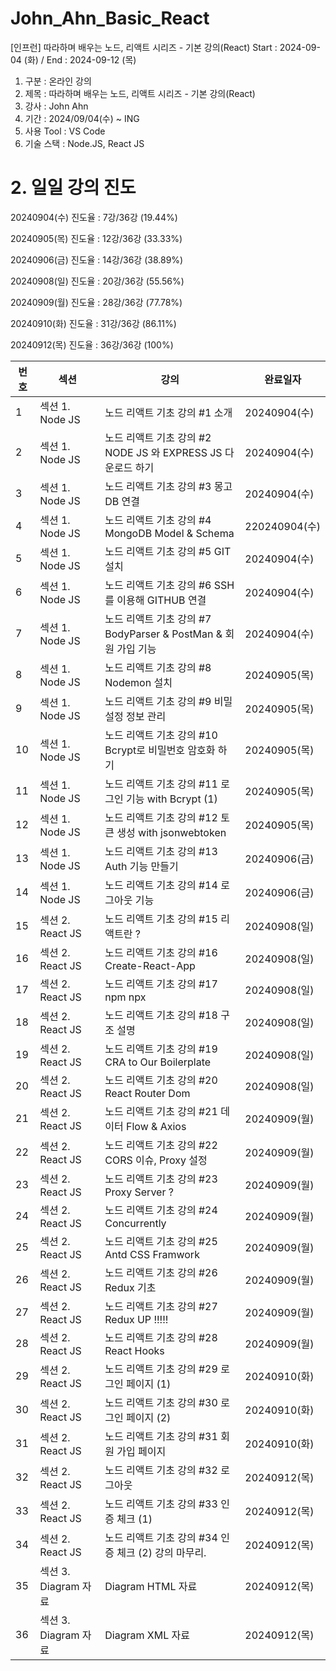 # John_Ahn_Basic_React

[인프런] 따라하며 배우는 노드, 리액트 시리즈 - 기본 강의(React) Start : 2024-09-04 (화) / End : 2024-09-12 (목)

1. 구분 : 온라인 강의
2. 제목 : 따라하며 배우는 노드, 리액트 시리즈 - 기본 강의(React)
3. 강사 : John Ahn
4. 기간 : 2024/09/04(수) ~ ING
5. 사용 Tool : VS Code
6. 기술 스택 : Node.JS, React JS

# 2. 일일 강의 진도

20240904(수) 진도율 : 7강/36강 (19.44%)

20240905(목) 진도율 : 12강/36강 (33.33%)

20240906(금) 진도율 : 14강/36강 (38.89%)

20240908(일) 진도율 : 20강/36강 (55.56%)

20240909(월) 진도율 : 28강/36강 (77.78%)

20240910(화) 진도율 : 31강/36강 (86.11%)

20240912(목) 진도율 : 36강/36강 (100%)

| 번호 | 섹션                 | 강의                                                           | 완료일자      |
| ---- | -------------------- | -------------------------------------------------------------- | ------------- |
| 1    | 섹션 1. Node JS      | 노드 리액트 기초 강의 #1 소개                                  | 20240904(수)  |
| 2    | 섹션 1. Node JS      | 노드 리액트 기초 강의 #2 NODE JS 와 EXPRESS JS 다운로드 하기   | 20240904(수)  |
| 3    | 섹션 1. Node JS      | 노드 리액트 기초 강의 #3 몽고 DB 연결                          | 20240904(수)  |
| 4    | 섹션 1. Node JS      | 노드 리액트 기초 강의 #4 MongoDB Model & Schema                | 220240904(수) |
| 5    | 섹션 1. Node JS      | 노드 리액트 기초 강의 #5 GIT 설치                              | 20240904(수)  |
| 6    | 섹션 1. Node JS      | 노드 리액트 기초 강의 #6 SSH를 이용해 GITHUB 연결              | 20240904(수)  |
| 7    | 섹션 1. Node JS      | 노드 리액트 기초 강의 #7 BodyParser & PostMan & 회원 가입 기능 | 20240904(수)  |
| 8    | 섹션 1. Node JS      | 노드 리액트 기초 강의 #8 Nodemon 설치                          | 20240905(목)  |
| 9    | 섹션 1. Node JS      | 노드 리액트 기초 강의 #9 비밀 설정 정보 관리                   | 20240905(목)  |
| 10   | 섹션 1. Node JS      | 노드 리액트 기초 강의 #10 Bcrypt로 비밀번호 암호화 하기        | 20240905(목)  |
| 11   | 섹션 1. Node JS      | 노드 리액트 기초 강의 #11 로그인 기능 with Bcrypt (1)          | 20240905(목)  |
| 12   | 섹션 1. Node JS      | 노드 리액트 기초 강의 #12 토큰 생성 with jsonwebtoken       | 20240905(목)  |
| 13   | 섹션 1. Node JS      | 노드 리액트 기초 강의 #13 Auth 기능 만들기             | 20240906(금)  |
| 14   | 섹션 1. Node JS      | 노드 리액트 기초 강의 #14 로그아웃 기능                | 20240906(금)  |
| 15   | 섹션 2. React JS     | 노드 리액트 기초 강의 #15 리액트란 ?                           | 20240908(일)  |
| 16   | 섹션 2. React JS     | 노드 리액트 기초 강의 #16 Create-React-App                     | 20240908(일)  |
| 17   | 섹션 2. React JS     | 노드 리액트 기초 강의 #17 npm npx                              | 20240908(일)  |
| 18   | 섹션 2. React JS     | 노드 리액트 기초 강의 #18 구조 설명                            | 20240908(일)  |
| 19   | 섹션 2. React JS     | 노드 리액트 기초 강의 #19 CRA to Our Boilerplate               | 20240908(일)  |
| 20   | 섹션 2. React JS     | 노드 리액트 기초 강의 #20 React Router Dom                     | 20240908(일)  |
| 21   | 섹션 2. React JS     | 노드 리액트 기초 강의 #21 데이터 Flow & Axios               | 20240909(월)  |
| 22   | 섹션 2. React JS     | 노드 리액트 기초 강의 #22 CORS 이슈, Proxy 설정          | 20240909(월)  |
| 23   | 섹션 2. React JS     | 노드 리액트 기초 강의 #23 Proxy Server ?                       | 20240909(월)  |
| 24   | 섹션 2. React JS     | 노드 리액트 기초 강의 #24 Concurrently                         | 20240909(월)  |
| 25   | 섹션 2. React JS     | 노드 리액트 기초 강의 #25 Antd CSS Framwork                    | 20240909(월)  |
| 26   | 섹션 2. React JS     | 노드 리액트 기초 강의 #26 Redux 기초                           | 20240909(월)  |
| 27   | 섹션 2. React JS     | 노드 리액트 기초 강의 #27 Redux UP !!!!!                       | 20240909(월)  |
| 28   | 섹션 2. React JS     | 노드 리액트 기초 강의 #28 React Hooks                          | 20240909(월)  |
| 29   | 섹션 2. React JS     | 노드 리액트 기초 강의 #29 로그인 페이지 (1)             | 20240910(화)  |
| 30   | 섹션 2. React JS     | 노드 리액트 기초 강의 #30 로그인 페이지 (2)             | 20240910(화)  |
| 31   | 섹션 2. React JS     | 노드 리액트 기초 강의 #31 회원 가입 페이지            | 20240910(화)  |
| 32   | 섹션 2. React JS     | 노드 리액트 기초 강의 #32 로그아웃                        | 20240912(목)  |
| 33   | 섹션 2. React JS     | 노드 리액트 기초 강의 #33 인증 체크 (1)                        | 20240912(목)  |
| 34   | 섹션 2. React JS     | 노드 리액트 기초 강의 #34 인증 체크 (2) 강의 마무리.           | 20240912(목)  |
| 35   | 섹션 3. Diagram 자료 | Diagram HTML 자료                                              | 20240912(목)  |
| 36   | 섹션 3. Diagram 자료 | Diagram XML 자료                                               | 20240912(목)  |
